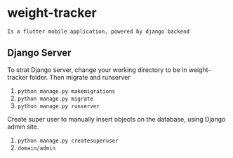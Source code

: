 # weight-tracker
`Is a flutter mobile application, powered by django backend`

## Django Server
To strat Django server, change your working directory to be in weight-tracker folder. 
Then migrate and runserver

1. `python manage.py makemigrations`
2. `python manage.py migrate`
3. `python manage.py runserver`

Create super user to manually insert objects on the database, using Django admin site.
1. `python manage.py createsuperuser`
2. `domain/admin`
